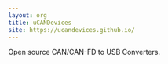 ```yaml
---
layout: org
title: uCANDevices
site: https://ucandevices.github.io/
---
```

Open source CAN/CAN-FD to USB Converters. 
